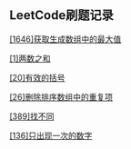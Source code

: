 ## LeetCode刷题记录

[[1646]获取生成数组中的最大值](/src/com/jacian/leetcode/editor/cn/[1646]获取生成数组中的最大值/GetMaximumInGeneratedArray.java)

[[1]两数之和](/src/com/jacian/leetcode/editor/cn/[1]两数之和/TwoSum.java)

[[20]有效的括号](/src/com/jacian/leetcode/editor/cn/[20]有效的括号/ValidParentheses.java)

[[26]删除排序数组中的重复项](/src/com/jacian/leetcode/editor/cn/[26]删除排序数组中的重复项/RemoveDuplicatesFromSortedArray.java)

[[389]找不同](/src/com/jacian/leetcode/editor/cn/[389]找不同/FindTheDifference.java)

[[136]只出现一次的数字](/src/com/jacian/leetcode/editor/cn/[136]只出现一次的数字/SingleNumber.java)